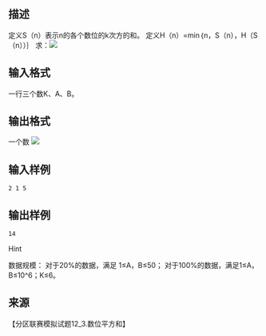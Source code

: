 ## 描述

定义S（n）表示n的各个数位的k次方的和。 定义H（n）=min｛n，S（n），H（S（n））｝ 求：<img border=0 src=http://127.0.0.1:80/JudgeOnline/images/P1634.jpg > 

## 输入格式

一行三个数K、A、B。 

## 输出格式

一个数 <img border=0 src=http://127.0.0.1:80/JudgeOnline/images/P1634.jpg > 

## 输入样例

```plaintext
2 1 5 
```

## 输出样例

```plaintext
14 
```

Hint

数据规模： 对于20%的数据，满足 1≤A，B≤50； 对于100%的数据，满足1≤A，B≤10^6；K≤6。 

## 来源

【分区联赛模拟试题12_3.数位平方和】


